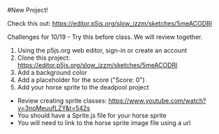 #New Project! 

Check this out:
https://editor.p5js.org/slow_izzm/sketches/5meACODRl

Challenges for 10/19 - Try this before class. We will review together. 

1. Using the p5js.org web editor, sign-in or create an account
2. Clone this project: https://editor.p5js.org/slow_izzm/sketches/5meACODRl
3.  Add a background color
4. Add a placeholder for the score ("Score: 0")
5. Add your horse sprite to the deadpool project
  - Review creating sprite classes: https://www.youtube.com/watch?v=3noMeuufLZY&t=542s
  - You should have a Sprite.js file for your horse sprite
  - You will need to link to the horse sprite image file using a url
